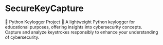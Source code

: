 # SecureKeyCapture
🔐 Python Keylogger Project 🔐  A lightweight Python keylogger for educational purposes, offering insights into cybersecurity concepts. Capture and analyze keystrokes responsibly to enhance your understanding of cybersecurity.
